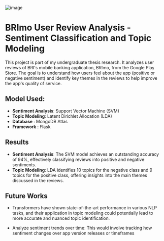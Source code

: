 ![image](https://github.com/fajarkrisnajaya/Dashboard-Monitoring-BRImo/assets/71658579/fb76bc68-3607-43ef-92ae-23e7861cf810)

# BRImo User Review Analysis - Sentiment Classification and Topic Modeling
This project is part of my undergraduate thesis research. 
It analyzes user reviews of BRI's mobile banking application, BRImo, from the Google Play Store. 
The goal is to understand how users feel about the app (positive or negative sentiment) and identify key themes in the reviews to help improve the app's quality of service.

## Model Used:
- **Sentiment Analysis**: Support Vector Machine (SVM)
- **Topic Modeling**: Latent Dirichlet Allocation (LDA)
- **Database** : MongoDB Atlas
- **Framework** : Flask

## Results
- **Sentiment Analysis**: The SVM model achieves an outstanding accuracy of 94%, effectively classifying reviews into positive and negative sentiments.
- **Topic Modeling**: LDA identifies 10 topics for the negative class and 9 topics for the positive class, offering insights into the main themes discussed in the reviews.

## Future Works
- Transformers have shown state-of-the-art performance in various NLP tasks, and their application in topic modeling could potentially lead to more accurate and nuanced topic identification.

- Analyze sentiment trends over time: This would involve tracking how sentiment changes over app version releases or timeframes

